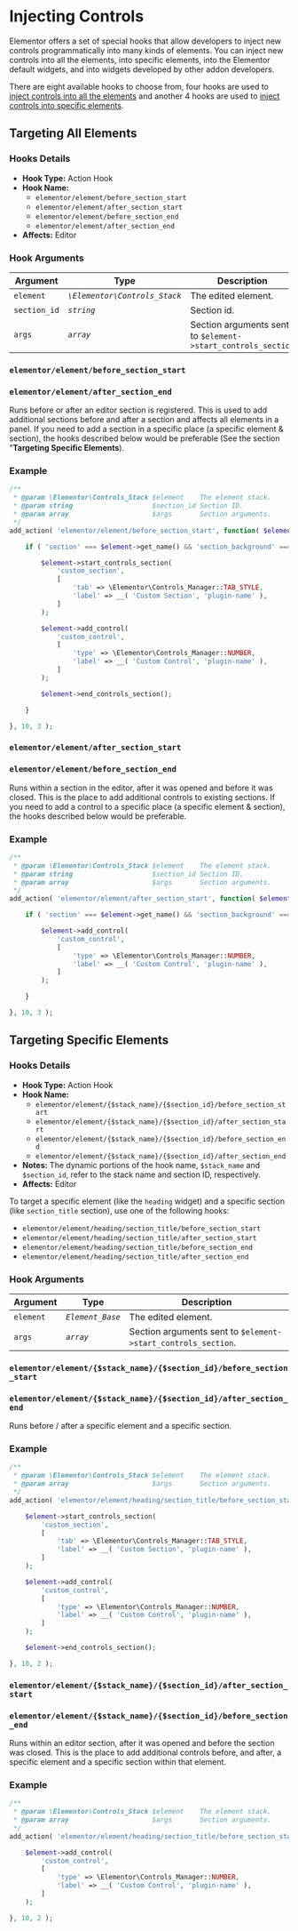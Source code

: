 # Injecting Controls

<Badge type="tip" vertical="top" text="Elementor Core" /> <Badge type="warning" vertical="top" text="Advanced" />

Elementor offers a set of special hooks that allow developers to inject new controls programmatically into many kinds of elements. You can inject new controls into all the elements, into specific elements, into the Elementor default widgets, and into widgets developed by other addon developers.

There are eight available hooks to choose from, four hooks are used to [inject controls into all the elements](#targeting-all-elements) and another 4 hooks are used to [inject controls into specific elements](#targeting-specific-elements).

## Targeting All Elements

### Hooks Details

* **Hook Type:** Action Hook
* **Hook Name:**
  * `elementor/element/before_section_start`
  * `elementor/element/after_section_start`
  * `elementor/element/before_section_end`
  * `elementor/element/after_section_end`
* **Affects:** Editor

### Hook Arguments

| Argument     | Type                          | Description                                                   |
|--------------|-------------------------------|---------------------------------------------------------------|
| `element`    | _`\Elementor\Controls_Stack`_ | The edited element.                                           |
| `section_id` | _`string`_                    | Section id.                                                   |
| `args`       | _`array`_                     | Section arguments sent to `$element->start_controls_section`  |

### `elementor/element/before_section_start`

### `elementor/element/after_section_end`

Runs before or after an editor section is registered. This is used to add additional sections before and after a section and affects all elements in a panel. If you need to add a section in a specific place (a specific element & section), the hooks described below would be preferable (See the section "**Targeting Specific Elements**).

### Example

```php
/**
 * @param \Elementor\Controls_Stack $element    The element stack.
 * @param string                    $section_id Section ID.
 * @param array                     $args       Section arguments.
 */
add_action( 'elementor/element/before_section_start', function( $element, $section_id, $args ) {

	if ( 'section' === $element->get_name() && 'section_background' === $section_id ) {

		$element->start_controls_section(
			'custom_section',
			[
				'tab' => \Elementor\Controls_Manager::TAB_STYLE,
				'label' => __( 'Custom Section', 'plugin-name' ),
			]
		);

		$element->add_control(
			'custom_control',
			[
				'type' => \Elementor\Controls_Manager::NUMBER,
				'label' => __( 'Custom Control', 'plugin-name' ),
			]
		);

		$element->end_controls_section();

	}

}, 10, 3 );
```


### `elementor/element/after_section_start`

### `elementor/element/before_section_end`

Runs within a section in the editor, after it was opened and before it was closed. This is the place to add additional controls to existing sections. If you need to add a control to a specific place (a specific element & section), the hooks described below would be preferable.

### Example

```php
/**
 * @param \Elementor\Controls_Stack $element    The element stack.
 * @param string                    $section_id Section ID.
 * @param array                     $args       Section arguments.
 */
add_action( 'elementor/element/after_section_start', function( $element, $section_id, $args ) {

	if ( 'section' === $element->get_name() && 'section_background' === $section_id ) {

		$element->add_control(
			'custom_control',
			[
				'type' => \Elementor\Controls_Manager::NUMBER,
				'label' => __( 'Custom Control', 'plugin-name' ),
			]
		);

	}

}, 10, 3 );
```

## Targeting Specific Elements
### Hooks Details

* **Hook Type:** Action Hook
* **Hook Name:**
  * `elementor/element/{$stack_name}/{$section_id}/before_section_start`
  * `elementor/element/{$stack_name}/{$section_id}/after_section_start`
  * `elementor/element/{$stack_name}/{$section_id}/before_section_end`
  * `elementor/element/{$stack_name}/{$section_id}/after_section_end`
* **Notes:** The dynamic portions of the hook name, `$stack_name` and `$section_id`, refer to the stack name and section ID, respectively.
* **Affects:** Editor

To target a specific element (like the `heading` widget) and a specific section (like `section_title` section), use one of the following hooks:
* `elementor/element/heading/section_title/before_section_start`
* `elementor/element/heading/section_title/after_section_start`
* `elementor/element/heading/section_title/before_section_end`
* `elementor/element/heading/section_title/after_section_end`

### Hook Arguments

| Argument  | Type             | Description                                                   |
|-----------|------------------|---------------------------------------------------------------|
| `element` | _`Element_Base`_ | The edited element.                                           |
| `args`    | _`array`_        | Section arguments sent to `$element->start_controls_section`. |

### `elementor/element/{$stack_name}/{$section_id}/before_section_start`

### `elementor/element/{$stack_name}/{$section_id}/after_section_end`

Runs before / after a specific element and a specific section.

### Example

```php
/**
 * @param \Elementor\Controls_Stack $element    The element stack.
 * @param array                     $args       Section arguments.
 */
add_action( 'elementor/element/heading/section_title/before_section_start', function( $element, $args ) {

	$element->start_controls_section(
		'custom_section',
		[
			'tab' => \Elementor\Controls_Manager::TAB_STYLE,
			'label' => __( 'Custom Section', 'plugin-name' ),
		]
	);

	$element->add_control(
		'custom_control',
		[
			'type' => \Elementor\Controls_Manager::NUMBER,
			'label' => __( 'Custom Control', 'plugin-name' ),
		]
	);

	$element->end_controls_section();

}, 10, 2 );
```


### `elementor/element/{$stack_name}/{$section_id}/after_section_start`

### `elementor/element/{$stack_name}/{$section_id}/before_section_end`

Runs within an editor section, after it was opened and before the section was closed. This is the place to add additional controls before, and after, a specific element and a specific section within that element.

### Example

```php
/**
 * @param \Elementor\Controls_Stack $element    The element stack.
 * @param array                     $args       Section arguments.
 */
add_action( 'elementor/element/heading/section_title/before_section_start', function( $element, $args ) {

	$element->add_control(
		'custom_control',
		[
			'type' => \Elementor\Controls_Manager::NUMBER,
			'label' => __( 'Custom Control', 'plugin-name' ),
		]
	);

}, 10, 2 );
```
